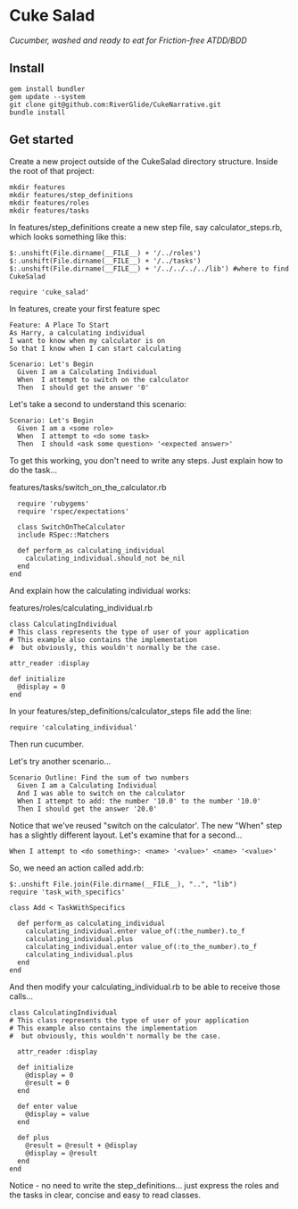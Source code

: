 # Cuke Salad 

_Cucumber, washed and ready to eat for Friction-free ATDD/BDD_

## Install

    gem install bundler
    gem update --system
    git clone git@github.com:RiverGlide/CukeNarrative.git
    bundle install

## Get started

Create a new project outside of the CukeSalad directory structure.
Inside the root of that project:

    mkdir features
    mkdir features/step_definitions
    mkdir features/roles
    mkdir features/tasks

In features/step_definitions create a new step file, say calculator_steps.rb, which looks something like this:

    $:.unshift(File.dirname(__FILE__) + '/../roles')
    $:.unshift(File.dirname(__FILE__) + '/../tasks')
    $:.unshift(File.dirname(__FILE__) + '/../../../../lib') #where to find CukeSalad

    require 'cuke_salad'

In features, create your first feature spec

    Feature: A Place To Start
    As Harry, a calculating individual
    I want to know when my calculator is on
    So that I know when I can start calculating

    Scenario: Let's Begin
      Given I am a Calculating Individual
      When  I attempt to switch on the calculator
      Then  I should get the answer '0'

Let's take a second to understand this scenario:

    Scenario: Let's Begin
      Given I am a <some role>
      When  I attempt to <do some task>
      Then  I should <ask some question> '<expected answer>'

To get this working, you don't need to write any steps. Just explain how to do the task...

features/tasks/switch_on_the_calculator.rb

      require 'rubygems'
      require 'rspec/expectations'

      class SwitchOnTheCalculator
      include RSpec::Matchers
  
      def perform_as calculating_individual
        calculating_individual.should_not be_nil
      end
    end

And explain how the calculating individual works:

features/roles/calculating_individual.rb

    class CalculatingIndividual
    # This class represents the type of user of your application
    # This example also contains the implementation
    #  but obviously, this wouldn't normally be the case.
  
    attr_reader :display
  
    def initialize
      @display = 0
    end
  
In your features/step_definitions/calculator_steps file add the line:

    require 'calculating_individual'

Then run cucumber.

Let's try another scenario...

    Scenario Outline: Find the sum of two numbers
      Given I am a Calculating Individual
      And I was able to switch on the calculator
      When I attempt to add: the number '10.0' to the number '10.0'
      Then I should get the answer '20.0'

Notice that we've reused "switch on the calculator'. The new "When" step has a slightly different layout. Let's examine that for a second...

    When I attempt to <do something>: <name> '<value>' <name> '<value>'

So, we need an action called add.rb:

    $:.unshift File.join(File.dirname(__FILE__), "..", "lib")
    require 'task_with_specifics'

    class Add < TaskWithSpecifics

      def perform_as calculating_individual
        calculating_individual.enter value_of(:the_number).to_f
        calculating_individual.plus
        calculating_individual.enter value_of(:to_the_number).to_f
        calculating_individual.plus
      end
    end

And then modify your calculating_individual.rb to be able to receive those calls...

    class CalculatingIndividual
    # This class represents the type of user of your application
    # This example also contains the implementation
    #  but obviously, this wouldn't normally be the case.
  
      attr_reader :display
  
      def initialize
        @display = 0
        @result = 0
      end
  
      def enter value
        @display = value
      end
  
      def plus
        @result = @result + @display
        @display = @result
      end
    end

Notice - no need to write the step_definitions... just express the roles and the tasks in clear, concise and easy to read classes.

